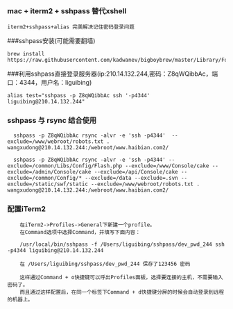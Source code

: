 ### mac + iterm2 + sshpass 替代xshell

    iterm2+sshpass+alias 完美解决记住密码登录问题

###sshpass安装(可能需要翻墙)

    brew install https://raw.githubusercontent.com/kadwanev/bigboybrew/master/Library/Formula/sshpass.r

###利用sshpass直接登录服务器(ip:210.14.132.244,密码：Z8qWQibbAc，端口：4344，用户名：liguibing)

    alias test="sshpass -p Z8qWQibbAc ssh '-p4344' liguibing@210.14.132.244"

### sshpass 与 rsync 结合使用

```
  sshpass -p Z8qWQibbAc rsync -alvr -e 'ssh -p4344'  --exclude=/www/webroot/robots.txt . wangxudong@210.14.132.244:/webroot/www.haibian.com2/

  sshpass -p Z8qWQibbAc rsync -alvr -e 'ssh -p4344' --exclude=/common/Libs/Config/Flash.php --exclude=/www/Console/cake --exclude=/admin/Console/cake --exclude=/api/Console/cake --exclude=/common/Config/* --exclude=/data --exclude=.svn --exclude=/static/swf/static --exclude=/www/webroot/robots.txt . wangxudong@210.14.132.244:/webroot/www.haibian.com2/
```

### 配置iTerm2

```
    在iTerm2->Profiles->General下新建一个profile。
    在Command选项中选择Command，并填写下面内容：

    /usr/local/bin/sshpass -f /Users/liguibing/sshpass/dev_pwd_244 ssh -p4344 liguibing@210.14.132.244
    
    在 /Users/liguibing/sshpass/dev_pwd_244 保存了123456 密码

    这样通过Command + o快捷键可以呼出Profiles面板，选择要连接的主机，不需要输入密码了。
    而且通过这样配置后，在同一个标签下Command + d快捷键分屏的时候会自动登录到远程的机器上。
```


